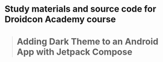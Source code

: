 # Study materials and source code for **Droidcon Academy** course 
> # Adding Dark Theme to an Android App with Jetpack Compose
